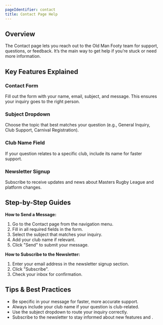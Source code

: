 ```yaml
---
pageIdentifier: contact
title: Contact Page Help
---
```


## Overview
The Contact page lets you reach out to the Old Man Footy team for support, questions, or feedback. It’s the main way to get help if you’re stuck or need more information.

## Key Features Explained
### Contact Form
Fill out the form with your name, email, subject, and message. This ensures your inquiry goes to the right person.

### Subject Dropdown
Choose the topic that best matches your question (e.g., General Inquiry, Club Support, Carnival Registration).

### Club Name Field
If your question relates to a specific club, include its name for faster support.

### Newsletter Signup
Subscribe to receive updates and news about Masters Rugby League  and platform changes.

## Step-by-Step Guides
**How to Send a Message:**
1. Go to the Contact page from the navigation menu.
2. Fill in all required fields in the form.
3. Select the subject that matches your inquiry.
4. Add your club name if relevant.
5. Click "Send" to submit your message.

**How to Subscribe to the Newsletter:**
1. Enter your email address in the newsletter signup section.
2. Click "Subscribe".
3. Check your inbox for confirmation.

## Tips & Best Practices
- Be specific in your message for faster, more accurate support.
- Always include your club name if your question is club-related.
- Use the subject dropdown to route your inquiry correctly.
- Subscribe to the newsletter to stay informed about new features and .
